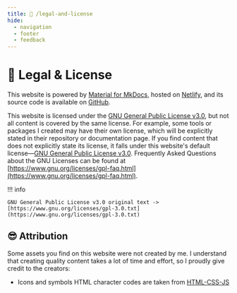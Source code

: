 ```yaml
---
title: 📖 /legal-and-license
hide:
  - navigation
  - footer
  - feedback
---
```


# 📖 Legal & License

This website is powered by [Material for MkDocs](https://squidfunk.github.io/mkdocs-material/), hosted on [Netlify](https://www.netlify.com/),
and its source code is available on [GitHub](https://github.com/dalikewara/dalikewara.github.io).

This website is licensed under the [GNU General Public License v3.0](https://www.gnu.org/licenses/gpl-3.0.en.html), but not all
content is covered by the same license. For example, some tools or packages I created may have their own license, which will be
explicitly stated in their repository or documentation page. If you find content that does not explicitly state its license,
it falls under this website's default license—[GNU General Public License v3.0](https://www.gnu.org/licenses/gpl-3.0.en.html).
Frequently Asked Questions about the GNU Licenses can be found at [https://www.gnu.org/licenses/gpl-faq.html](https://www.gnu.org/licenses/gpl-faq.html).

!!! info

    GNU General Public License v3.0 original text -> [https://www.gnu.org/licenses/gpl-3.0.txt](https://www.gnu.org/licenses/gpl-3.0.txt)

## 😎 Attribution

Some assets you find on this website were not created by me. I understand that creating quality content takes a lot of time and effort,
so I proudly give credit to the creators:

- Icons and symbols HTML character codes are taken from [HTML-CSS-JS](https://html-css-js.com/html/character-codes/icons/)